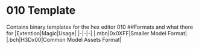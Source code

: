 # 010 Template
Contains binary templates for the hex editor 010
##Formats and what there for
|Extention|Magic|Usage|
|-|-|-|
|.mbn|0x0XFF|Smaller Model Format|
|.bch|H3Dx00|Common Model Assets Format|
